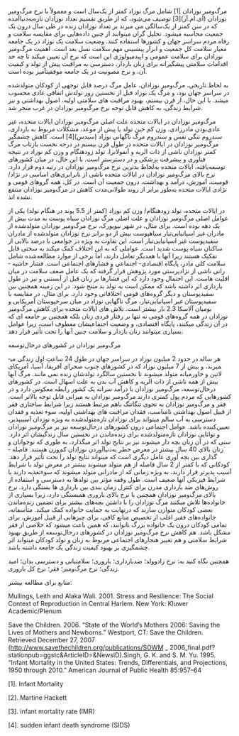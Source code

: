   مرگ‌ومیر نوزادان [1] شامل مرگ نوزاد کمتر از یک‌سال است و معمولاً با نرخ مرگ‌ومیر نوزادان (آی.ام.آر)[3] توصیف می‌شود، که از طریق تقسیم تعداد نوزادان تازه‌به‌دنیاآمده که در سن کمتر از یک‌سالگی می­ میرند بر تعداد نوزادان زنده در طی سال درون یک جمعیت محاسبه می­شود. تحلیل­ گران می­توانند از چنین داده‌هایی برای مقایسه سلامت و رفاه مردم سراسر جهان و کشورها استفاده کنند. وضعیت سلامت یک نوزاد در یک جامعه معیار سلامت کل جمعیت و ابزار پیش­بینی مهم سلامت نسل بعد است. اهمیت مرگ‌ومیر نوزادان برای سلامت عمومی و اپیدمیولوژی این است که نرخ آن تعیین می­کند تا چه حد اقدامات سلامتی پیشگیرانه برای زنان باردار، دسترسی به مراقبت پیش از تولد و کیفیت آن، و نرخ مصونیت در یک جامعه موفقیت­آمیز بوده است. 

به لحاظ تاریخی، مرگ‌ومیر نوزادان، عامل مرگ درصد قابل توجهی از کودکان متولدشده در سراسر جهان بود، و مرگ یک نوزاد قبل از نخستین روز تولدش اتفاقی عادی محسوب می­شد. با این حال، از قرن بیستم، بهبود مراقبت ­های سلامتی اولیه، اصول بهداشتی و نیز شرایط زندگی، به کاهش قابل توجه نرخ مرگ‌ومیر نوزادان در غرب منجر شد.

مرگ‌و‌میر نوزادان در ایالات متحده علت اصلی مرگ‌ومیر نوزادان ایالات متحده، غیر عادی‌بودن مادرزادی، وزن کم حین تولد یا پیش از موعد، مشکلات مربوط به بارداری، سندروم تنگی نفس و سندروم مرگ ناگهانی نوزاد (سیدس)[4] است. کاهش چشمگیر مرگ‌ومیر نوزادان در ایالات متحده در طول قرن بیستم در درجه نخست بازتاب مرگ کمتر نوزادان ناشی از ذات­ الریه و آنفولانزا، تولد زودهنگام و وزن کم نوزاد در نتیجه فناوری و پیشرفت پزشکی و در دسترس­تر است. با این حال، در میان کشورهای توسعه‌یافته، ایالات متحده به‌لحاظ بدترین نرخ مرگ‌ومیر نوزادان در رتبه دوم قرار دارد. نرخ بالای مرگ‌ومیر نوزادان در ایالات متحده ناشی از نابرابری‌های اساسی در نژاد/قومیت، آموزش، درآمد و بهداشت، درون جمعیت آن است. در کل، همه گروهای قومی و نژادی ایالات متحده به‌طور برابر از روند طولانی‌مدت کاهش در مرگ‌ومیر نوزادان منتفع نشده اند. 

 در ایالات متحده، تولد زودهنگام/ وزن کم نوزاد (کمتر از 5.5 پوند در هنگام تولد) یکی از عوامل اصلی مرگ‌ومیر نوزادان و علت اصلی مرگ نوزادان سیاه پوست به مدت بیش از یک دهه بوده است. برای مثال، در شهر نیویورک، نرخ مرگ‌ومیر نوزادان متولدشده از مادران غیر اسپانیایی‌تبار سیاهپوست بیش از دو برابر نرخ نوزادان متولدشده از مادران سفیدپوست غیر اسپانیایی‌تبار است. این تفاوت به ویژه­ در جوامعی با درصد بالایی از ساکنان سیاه پوست شدید است. عواملی که به این اختلاف کمک می­کند به سختی قابل تفکیک هستند زیرا آنها با همدیگر تعامل دارند، اما برخی از موارد مطالعه‌شده شامل سلامت کلی مادر، پایگاه اقتصادی- اجتماعی و فشارهای اجتماعی است. فشار حاشیه ­رانی ناشی از نژادپرستی مورد پژوهش قرار گرفته که یک عامل ضعف سلامت در میان اقلیت­ هاست. این احتمال وجود دارد که این فشارها بر زنان قبل از آبستنی و نیز در طول بارداری اثر داشته باشد که ممکن است به تولد بد منتج شود. در این زمینه همچنین بین سفیدپوستان و دیگر گروه‌های قومی اختلافاتی وجود دارد. برای مثال، در مقایسه با سفیدپوستان غیر اسپانیایی‌تبار، مرگ ناگهانی نوزاد در میان سرخپوستان آمریکایی و بومیان آلاسکا 2.3 بار بیشتر است. تلاش­ های ایالات متحده برای کاهش مرگ‌ومیر نوزادان در همه گروه‌های قومی نه تنها بر رفتار فردی زنان بلکه همچنین بر جامعه ­ای که در آن زندگی می­کنند، پایگاه اقتصادی، و وضعیت اجتماعی­شان معطوف است، زیرا عوامل بسیاری می­توانند زنان باردار و سلامت جنین آنها را تحت تأثیر قرار دهد.

مرگ‌ومیر نوزادان در کشورهای درحال‌توسعه

هر ساله در حدود 2 میلیون نوزاد در سراسر جهان در طول 24 ساعتِ اول زندگی‌ می­میرند، و بیش از 7 میلیون نوزاد که در کشورهای جنوب صحرای آفریقا، آسیا، آمریکای لاتین و خاورمیانه متولد می­شوند تا نخستین سالگرد تولدشان زنده نمی ­مانند. مرگ آنها بیش از همه ناشی از ذات­ الریه و کاهش آب بدن به علت اسهال است. در کشورهای در‌حال‌توسعه، مرگ‌ومیر نوزادان با درآمد سرانه یک کشور رابطه معکوس دارد و در کشورهایی که مردم پول کمتری دارند مرگ‌ومیر نوزادان به میزانی قابل توجه بالاتر است. فقر و مرگ‌ومیر نوزادان به نحوی تنگاتنگ باهم مرتبط هستند زیرا شرایط ساختاری فقر از قبیل اصول بهداشتی نامناسب، فقدان مراقبت­ های بهداشتی اولیه، سوء تغذیه و فقدان دسترسی به آب سالم می­تواند برای نوزادان تازه‌متولد‌شده به­ ویژه نوزدان آسیب­پذیر، تعیین‌کننده باشد. عوامل اجتماعی درون کشورهای درحال‌توسعه نیز بر مرگ‌ومیر نوزادان و توانایی نوزادان تازه‌متولد‌شده برای زنده‌ماندن در نخستین سال زندگی­شان اثر دارد. سنی که در آن زنان بچه ­دار می­شوند نیز بر نتایج تولد اثر می­گذارد، به طوری که نوجوانان و زنان بالای 40 سال بیشتر در معرض خطر به‌دنیا‌آوردن نوزادان کم‌وزن هستند. فاصله ­گذاری بین بچه ­آوری عامل دیگری است که می­تواند نتایج تولد را تحت تأثیر قرار دهد. کودکانی که با کمتر از 2 سال فاصله از هم متولد می­شوند بیشتر در معرض تولد با شرایط آسیب­ پذیرتر قرار دارند، به ­ویژه زمانی که از مادرانی متولد می­شوند که سوءتغذیه دارند یا شرایط فیزیکی آنها ضعیف است. طول وقفه مؤثر بین تولدها به دسترسی و استفاده از روش‌های ضد بارداری مدرن برای کنترل زمان­ بندی بین بارداری ­ها بستگی دارد. نرخ بالای مرگ‌ومیر نوزادان همچنین با نرخ بالای باروری همبستگی دارد، زیرا بسیاری از خانواده‌ها تلاش می­کنند مرگ نوزادان را با داشتن بچه‌های بیشتر برای تضمین زنده‌ماندن بعضی کودکان متوازن سازند که درنهایت به حمایت خانواده کمک می­کند. متأسفانه، خانواده‌های فقیر اغلب از تخصیص منابع کافی، برای چیزهایی از قبیل آموزش، برای تمامی کودکان درون یک خانواده بزرگ ناتوانند، که همین باعث می­شود که خلاصی از فقر مشکل باشد. هم کاهش نرخ مرگ‌ومیر نوزادان در کشورهای درحال‌توسعه از طریق بهبود شرایط سلامتی و هم تغییر هنجارهای اجتماعی مربوط به زنان و تولد کودکان می­تواند اثر چشمگیری بر بهبود کیفیت زندگی یک جامعه داشته باشد.

همچنین نگاه کنید به: نرخ زادوولد؛ ضدبارداری؛ باروری؛ سلامت­بانی و دسترسی بدان؛ امید زندگی؛ نرخ مرگ‌ومیر؛ فقر؛ نرخ کل باروری.

منابع برای مطالعه بیشتر:

Mullings, Leith and Alaka Wali. 2001. Stress and Resilience: The Social Context of Reproduction in Central Harlem. New York: Kluwer Academic/Plenum

 Save the Children. 2006. “State of the World’s Mothers 2006: Saving the Lives of Mothers and Newborns.” Westport, CT: Save the Children. Retrieved December 27, 2007 (http://www.savethechildren.org/publications/SOWM \_ 2006\_final.pdf?stationpub=ggstc&ArticleID=&NewsID).Singh, G. K. and S. M. Yu. 1995. “Infant Mortality in the United States: Trends, Differentials, and Projections, 1950 through 2010.” American Journal of Public Health 85:957–64

[1]. Infant Mortality 

 [2]. Martine Hackett 

[3]. infant mortality rate (IMR)

 [4]. sudden infant death syndrome (SIDS)

 

 

 

 